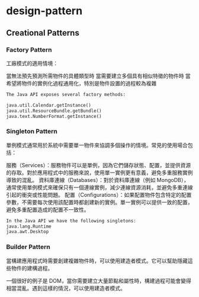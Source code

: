 # design-pattern

## Creational Patterns

### Factory Pattern

工廠模式的適用情境：

當無法預先預測所需物件的具體類型時
當需要建立多個具有相似特徵的物件時
當希望將物件的實例化過程通用化，特別是物件設置的過程較為複雜

```txt
The Java API exposes several factory methods:

java.util.Calendar.getInstance()
java.util.ResourceBundle.getBundle()
java.text.NumberFormat.getInstance()
```

### Singleton Pattern

單例模式通常用於系統中需要單一物件來協調多個操作的情境。常見的使用場合包括：

服務（Services）：服務物件可以是單例，因為它們儲存狀態、配置，並提供資源的存取。對於應用程式中的服務來說，使用單一實例更有意義，避免多重服務實例導致的混亂。
資料庫連線（Databases）：對於資料庫連線（例如 MongoDB），通常使用單例模式來確保只有一個連線實例，減少連線資源消耗，並避免多重連線引起的衝突或性能問題。
配置（Configurations）：如果配置物件包含特定的配置參數，不需要每次使用該配置時都創建新的實例。單一實例可以提供一致的配置，避免多重配置造成的配置不一致性。

```txt
In the Java API we have the following singletons:
java.lang.Runtime
java.awt.Desktop
```

### Builder Pattern

當構建應用程式時需要創建複雜物件時，可以使用建造者模式。它可以幫助隱藏這些物件的建構過程。

一個很好的例子是 DOM，當你需要建立大量節點和屬性時，構建過程可能會變得相當混亂。遇到這樣的情況，可以使用建造者模式。
